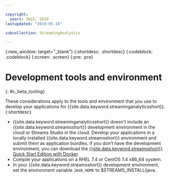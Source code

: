 ```yaml
---

copyright:
  years: 2015, 2019
lastupdated: "2019-05-16"

subcollection: StreamingAnalytics

---
```


<!-- Attribute definitions -->
{:new_window: target="_blank"}
{:shortdesc: .shortdesc}
{:codeblock: .codeblock}
{:screen: .screen}
{:pre: .pre}

# Development tools and environment
{: #c_beta_tooling}


These considerations apply to the tools and environment that you use to develop your applications for {{site.data.keyword.streaminganalyticsshort}}.
{:shortdesc}


* {{site.data.keyword.streaminganalyticsshort}} doesn't include an {{site.data.keyword.streamsshort}} development environment in the cloud or Streams Studio in the cloud. Develop your applications in a locally installed {{site.data.keyword.streamsshort}} environment and submit them as application bundles. If you don’t have the development environment, you can download the [{{site.data.keyword.streamsshort}} Quick Start Edition with Docker](https://www-01.ibm.com/marketing/iwm/iwm/web/preLogin.do?source=swg-ibmistvi).
* Compile your applications on a RHEL 7.4 or CentOS 7.4 x86_64 system.
* In your {{site.data.keyword.streamsshort}} development environment, set the environment variable `JAVA_HOME` to $STREAMS_INSTALL/java.
